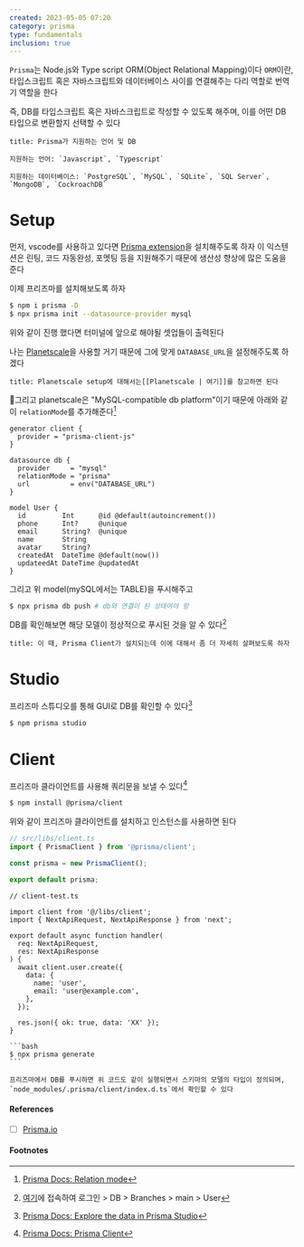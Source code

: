 ```yaml
---
created: 2023-05-05 07:20
category: prisma
type: fundamentals
inclusion: true
---
```


`Prisma`는 Node.js와 Type script ORM(Object Relational Mapping)이다
`ORM`이란, 타입스크립트 혹은 자바스크립트와 데이터베이스 사이를 연결해주는 다리 역할로 번역기 역할을 한다

즉, DB를 타입스크립트 혹은 자바스크립트로 작성할 수 있도록 해주며, 이를 어떤 DB 타입으로 변환할지 선택할 수 있다

```ad-info
title: Prisma가 지원하는 언어 및 DB

지원하는 언어: `Javascript`, `Typescript`

지원하는 데이터베이스: `PostgreSQL`, `MySQL`, `SQLite`, `SQL Server`, `MongoDB`, `CockroachDB`
```

# Setup
먼저, vscode를 사용하고 있다면 [Prisma extension](https://marketplace.visualstudio.com/items?itemName=Prisma.prisma)을 설치해주도록 하자
이 익스텐션은 린팅, 코드 자동완성, 포멧팅 등을 지원해주기 때문에 생산성 향상에 많은 도움을 준다

이제 프리즈마를 설치해보도록 하자

```bash
$ npm i prisma -D
$ npx prisma init --datasource-provider mysql
```

위와 같이 진행 했다면 터미널에 앞으로 해야될 셋업들이 출력된다

나는 [Planetscale](https://planetscale.com/)을 사용할 거기 때문에 그에 맞게 `DATABASE_URL`을 설정해주도록 하겠다

```ad-info
title: Planetscale setup에 대해서는[[Planetscale | 여기]]를 참고하면 된다
```

그리고 planetscale은 "MySQL-compatible db platform"이기 때문에 아래와 같이 `relationMode`를 추가해준다[^1]

```prisma
generator client {
  provider = "prisma-client-js"
}

datasource db {
  provider     = "mysql"
  relationMode = "prisma"
  url          = env("DATABASE_URL")
}

model User {
  id         Int      @id @default(autoincrement())
  phone      Int?     @unique
  email      String?  @unique
  name       String
  avatar     String?
  createdAt  DateTime @default(now())
  updateedAt DateTime @updatedAt
}
```

그리고 위 model(mySQL에서는 TABLE)을 푸시해주고

```bash
$ npx prisma db push # db와 연결이 된 상태여야 함
```

DB를 확인해보면 해당 모델이 정상적으로 푸시된 것을 알 수 있다[^2]

```ad-attention
title: 이 때, Prisma Client가 설치되는데 이에 대해서 좀 더 자세히 살펴보도록 하자
```

# Studio
프리즈마 스튜디오를 통해 GUI로 DB를 확인할 수 있다[^3]

```bash
$ npm prisma studio
```

# Client
프리즈마 클라이언트를 사용해 쿼리문을 보낼 수 있다[^4]

```bash
$ npm install @prisma/client
```

위와 같이 프리즈마 클라이언트를 설치하고 인스턴스를 사용하면 된다

```ts
// src/libs/client.ts
import { PrismaClient } from '@prisma/client';

const prisma = new PrismaClient();

export default prisma;
```

```tsx
// client-test.ts

import client from '@/libs/client';
import { NextApiRequest, NextApiResponse } from 'next';

export default async function handler(
  req: NextApiRequest,
  res: NextApiResponse
) {
  await client.user.create({
    data: {
      name: 'user',
      email: 'user@example.com',
    },
  });

  res.json({ ok: true, data: 'XX' });
}
```

````ad-info
```bash
$ npx prisma generate
```

프리즈마에서 DB를 푸시하면 위 코드도 같이 실행되면서 스키마의 모델의 타입이 정의되며, `node_modules/.prisma/client/index.d.ts`에서 확인할 수 있다
````

#### References
- [ ] [Prisma.io](https://www.prisma.io/)

#### Footnotes
[^1]: [Prisma Docs: Relation mode](https://www.prisma.io/docs/concepts/components/prisma-schema/relations/relation-mode)
[^2]: [여기](https://app.planetscale.com/)에 접속하여 로그인 > DB > Branches > main > User
[^3]: [Prisma Docs: Explore the data in Prisma Studio](https://www.prisma.io/docs/getting-started/quickstart#explore-the-data-in-prisma-studio)
[^4]: [Prisma Docs: Prisma Client](https://www.prisma.io/docs/concepts/components/prisma-client)